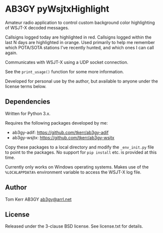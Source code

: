 # AB3GY pyWsjtxHighlight
Amateur radio application to control custom background color highlighting of WSJT-X decoded messages.

Callsigns logged today are highlighted in red.  Callsigns logged within the last N days are highlighted in orange. Used primarily to help me remember which POTA/SOTA stations I've recently hunted, and which ones I can call again.

Communicates with WSJT-X using a UDP socket connection.

See the `print_usage()` function for some more information.

Developed for personal use by the author, but available to anyone under the license terms below.


## Dependencies
Written for Python 3.x. 

Requires the following packages developed by me:
* ab3gy-adif: https://github.com/tkerr/ab3gy-adif
* ab3gy-wsjtx: https://github.com/tkerr/ab3gy-wsjtx

Copy these packages to a local directory and modify the `_env_init.py` file to point to the packages.  No support for `pip install` etc. is provided at this time.

Currently only works on Windows operating systems.  Makes use of the `%LOCALAPPDATA%` environment variable to access the WSJT-X log file.

## Author
Tom Kerr AB3GY
ab3gy@arrl.net

## License
Released under the 3-clause BSD license.
See license.txt for details.

